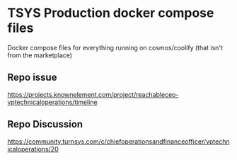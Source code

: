 # TSYS Production docker compose files

Docker compose files for everything running on cosmos/coolify (that isn't from the marketplace)

## Repo issue
https://projects.knownelement.com/project/reachableceo-vptechnicaloperations/timeline

## Repo Discussion
https://community.turnsys.com/c/chiefoperationsandfinanceofficer/vptechnicaloperations/20